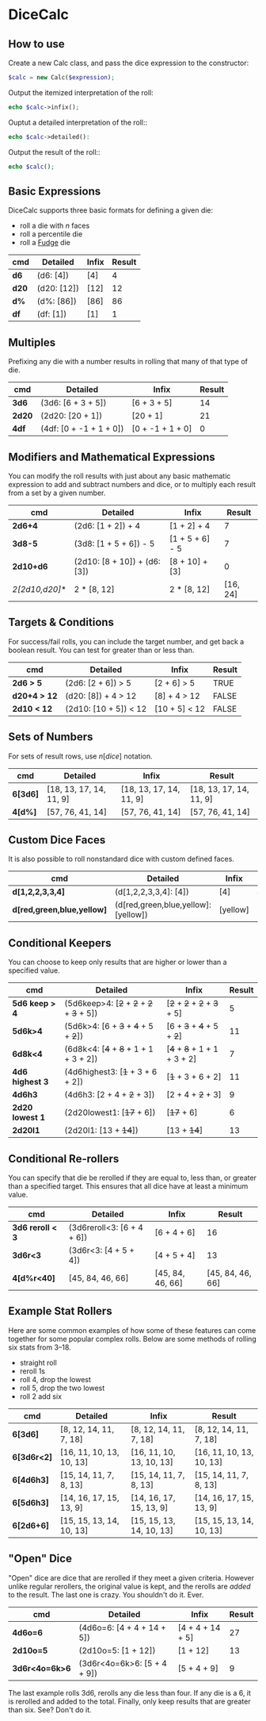 # DiceCalc

## How to use

Create a new Calc class, and pass the dice expression to the constructor:

```php
$calc = new Calc($expression);
```

Output the itemized interpretation of the roll:

```php
echo $calc->infix();
```

Ouptut a detailed interpretation of the roll::

```php
echo $calc->detailed():
```

Output the result of the roll::

```php
echo $calc();
```

## Basic Expressions

DiceCalc supports three basic formats for defining a given die:

* roll a die with *n* faces
* roll a percentile die
* roll a [Fudge](http://en.wikipedia.org/wiki/Fudge_(role-playing_game_system)) die

|   cmd   |   Detailed  | Infix | Result |
| ------- | ----------- | ----- | ------ |
| **d6**  | (d6: [4])   | [4]   |      4 |
| **d20** | (d20: [12]) | [12]  |     12 |
| **d%**  | (d%: [86])  | [86]  |     86 |
| **df**  | (df: [1])   | [1]   |      1 |

## Multiples

Prefixing any die with a number results in rolling that many of that type of die.

|   cmd    |         Detailed        |      Infix       | Result |
| -------- | ----------------------- | ---------------- | ------ |
| **3d6**  | (3d6: [6 + 3 + 5])      | [6 + 3 + 5]      |     14 |
| **2d20** | (2d20: [20 + 1])        | [20 + 1]         |     21 |
| **4df**  | (4df: [0 + -1 + 1 + 0]) | [0 + -1 + 1 + 0] |      0 |

## Modifiers and Mathematical Expressions

You can modify the roll results with just about any basic mathematic expression to add and subtract numbers and dice, or to multiply each result from a set by a given number.

|       cmd        |           Detailed           |      Infix      |  Result  |
| ---------------- | ---------------------------- | --------------- | -------- |
| **2d6+4**        | (2d6: [1 + 2]) + 4           | [1 + 2] + 4     | 7        |
| **3d8-5**        | (3d8: [1 + 5 + 6]) - 5       | [1 + 5 + 6] - 5 | 7        |
| **2d10+d6**      | (2d10: [8 + 10]) + (d6: [3]) | [8 + 10] + [3]  | 0        |
| **2*[2d10,d20]** | 2 * [8, 12]                  | 2 * [8, 12]     | [16, 24] |

## Targets & Conditions

For success/fail rolls, you can include the target number, and get back a boolean result. You can test for greater than or less than.

|      cmd       |        Detailed       |     Infix     | Result |
| -------------- | --------------------- | ------------- | ------ |
| **2d6 > 5**    | (2d6: [2 + 6]) > 5    | [2 + 6] > 5   | TRUE   |
| **d20+4 > 12** | (d20: [8]) + 4 > 12   | [8] + 4 > 12  | FALSE  |
| **2d10 < 12**  | (2d10: [10 + 5]) < 12 | [10 + 5] < 12 | FALSE  |

## Sets of Numbers

For sets of result rows, use *n*[*dice*] notation.

|    cmd     |         Detailed        |          Infix          |          Result         |
| ---------- | ----------------------- | ----------------------- | ----------------------- |
| **6[3d6]** | [18, 13, 17, 14, 11, 9] | [18, 13, 17, 14, 11, 9] | [18, 13, 17, 14, 11, 9] |
| **4[d%]**  | [57, 76, 41, 14]        | [57, 76, 41, 14]        | [57, 76, 41, 14]        |

## Custom Dice Faces

It is also possible to roll nonstandard dice with custom defined faces.

|             cmd              |               Detailed               |  Infix   |                  Result                  |
| ---------------------------- | ------------------------------------ | -------- | ---------------------------------------- |
| **d[1,2,2,3,3,4]**           | (d[1,2,2,3,3,4]: [4])                | [4]      | 4                                        |
| **d[red,green,blue,yellow]** | (d[red,green,blue,yellow]: [yellow]) | [yellow] | (d[red,green,blue,yellow]: [yellow])[^1] |

## Conditional Keepers

You can choose to keep only results that are higher or lower than a specified value.

|        cmd        |                     Detailed                     |                Infix                | Result |
| ----------------- | ------------------------------------------------ | ----------------------------------- | ------ |
| **5d6 keep > 4**  | (5d6keep>4: [~~2~~ + ~~2~~ + ~~2~~ + ~~3~~ + 5]) | [~~2~~ + ~~2~~ + ~~2~~ + ~~3~~ + 5] |      5 |
| **5d6k>4**        | (5d6k>4: [6 + ~~3~~ + ~~4~~ + 5 + ~~2~~])        | [6 + ~~3~~ + ~~4~~ + 5 + ~~2~~]     |     11 |
| **6d8k<4**        | (6d8k<4: [~~4~~ + ~~8~~ + 1 + 1 + 3 + 2])        | [~~4~~ + ~~8~~ + 1 + 1 + 3 + 2]     |      7 |
| **4d6 highest 3** | (4d6highest3: [~~1~~ + 3 + 6 + 2])               | [~~1~~ + 3 + 6 + 2]                 |     11 |
| **4d6h3**         | (4d6h3: [2 + 4 + ~~2~~ + 3])                     | [2 + 4 + ~~2~~ + 3]                 |      9 |
| **2d20 lowest 1** | (2d20lowest1: [~~17~~ + 6])                      | [~~17~~ + 6]                        |      6 |
| **2d20l1**        | (2d20l1: [13 + ~~14~~])                          | [13 + ~~14~~]                       |     13 |

## Conditional Re-rollers

You can specify that die be rerolled if they are equal to, less than, or greater than a specified target. This ensures that all dice have at least a minimum value.

|      cmd       |          Detailed          |      Infix       |      Result      |
| -------------- | -------------------------- | ---------------- | ---------------- |
| **3d6 reroll < 3** | (3d6reroll<3: [6 + 4 + 6]) | [6 + 4 + 6]      | 16               |
| **3d6r<3**         | (3d6r<3: [4 + 5 + 4])      | [4 + 5 + 4]      | 13               |
| **4[d%r<40]**      | [45, 84, 46, 66]           | [45, 84, 46, 66] | [45, 84, 46, 66] |

## Example Stat Rollers

Here are some common examples of how some of these features can come together for some popular complex rolls. Below are some methods of rolling six stats from 3–18.

* straight roll
* reroll 1s
* roll 4, drop the lowest
* roll 5, drop the two lowest
* roll 2 add six

|      cmd      |         Detailed         |          Infix           |          Result          |
| ------------- | ------------------------ | ------------------------ | ------------------------ |
| **6[3d6]**    | [8, 12, 14, 11, 7, 18]   | [8, 12, 14, 11, 7, 18]   | [8, 12, 14, 11, 7, 18]   |
| **6[3d6r<2]** | [16, 11, 10, 13, 10, 13] | [16, 11, 10, 13, 10, 13] | [16, 11, 10, 13, 10, 13] |
| **6[4d6h3]**  | [15, 14, 11, 7, 8, 13]   | [15, 14, 11, 7, 8, 13]   | [15, 14, 11, 7, 8, 13]   |
| **6[5d6h3]**  | [14, 16, 17, 15, 13, 9]  | [14, 16, 17, 15, 13, 9]  | [14, 16, 17, 15, 13, 9]  |
| **6[2d6+6]**  | [15, 15, 13, 14, 10, 13] | [15, 15, 13, 14, 10, 13] | [15, 15, 13, 14, 10, 13] |

## "Open" Dice

"Open" dice are dice that are rerolled if they meet a given criteria. However unlike regular rerollers, the original value is kept, and the rerolls are *added* to the result. The last one is crazy. You shouldn't do it. Ever.

|       cmd        |           Detailed          |      Infix       | Result |
| ---------------- | --------------------------- | ---------------- | ------ |
| **4d6o=6**       | (4d6o=6: [4 + 4 + 14 + 5])  | [4 + 4 + 14 + 5] |     27 |
| **2d10o=5**      | (2d10o=5: [1 + 12])         | [1 + 12]         |     13 |
| **3d6r<4o=6k>6** | (3d6r<4o=6k>6: [5 + 4 + 9]) | [5 + 4 + 9]      |      9 |

The last example rolls 3d6, rerolls any die less than four. If any die is a 6, it is rerolled and added to the total. Finally, only keep results that are greater than six. See? Don't do it.
